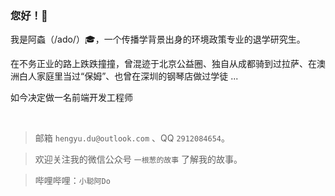 ### 您好！👋

我是阿螙（/ado/）:mortar_board:，一个传播学背景出身的环境政策专业的退学研究生。

在不务正业的路上跌跌撞撞，曾混迹于北京公益圈、独自从成都骑到过拉萨、在澳洲白人家庭里当过“保姆”、也曾在深圳的钢琴店做过学徒 ...

如今决定做一名前端开发工程师

</br>

> 邮箱 `hengyu.du@outlook.com` 、QQ `2912084654`。

> 欢迎关注我的微信公众号 `一根葱的故事` 了解我的故事。

> 哔哩哔哩：`小聪阿Do`
